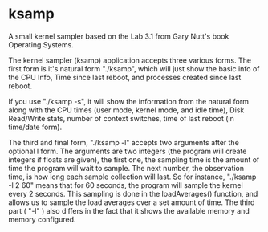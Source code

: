 # ksamp
A small kernel sampler based on the Lab 3.1 from Gary Nutt's book Operating Systems. 


The kernel sampler (ksamp) application accepts three various forms. The first form is it's natural form "./ksamp", which will just show the basic info of the CPU Info, Time since last reboot, and processes created since last reboot.
  
  If you use "./ksamp -s", it will show the information from the natural form along with the CPU times (user mode, kernel mode, and idle time), Disk Read/Write stats, number of context switches, time of last reboot (in time/date form).
 
  The third and final form, "./ksamp -l" accepts two arguments after the optional l form. The arguments are two integers (the program will create integers if floats are given), the first one, the sampling time is the amount of time the program will wait to sample. The next number, the observation time, is how long each sample collection will last. So for instance, "./ksamp -l 2 60" means that for 60 seconds, the program will sample the kernel every 2 seconds. This sampling is done in the loadAverages() function, and allows us to sample the load averages over a set amount of time. The third part ( "-l" ) also differs in the fact that it shows the available memory and memory configured. 
